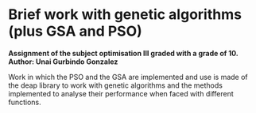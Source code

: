# Brief work with genetic algorithms (plus GSA and PSO)
**Assignment of the subject optimisation III graded with a grade of 10.**
**Author: Unai Gurbindo Gonzalez**

Work in which the PSO and the GSA are implemented and use is made of the deap library to work with genetic algorithms and the methods implemented to analyse their performance when faced with different functions.
